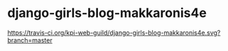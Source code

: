 # django-girls-blog-makkaronis4e

https://travis-ci.org/kpi-web-guild/django-girls-blog-makkaronis4e.svg?branch=master